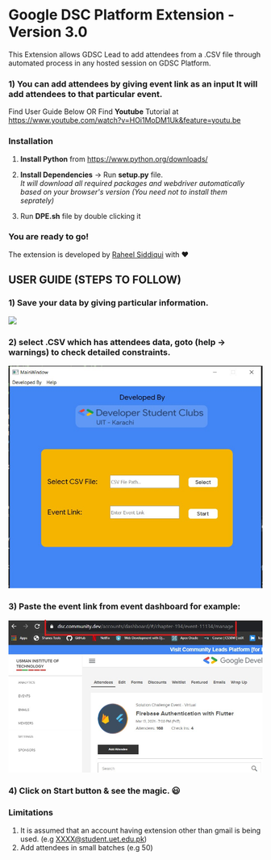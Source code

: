 # Google DSC Platform Extension - Version 3.0
This Extension allows GDSC Lead to add attendees from a .CSV file through automated process in any hosted session on GDSC Platform.

### 1) You can add attendees by giving event link as an input It will add attendees to that particular event.


Find User Guide Below OR Find **Youtube** Tutorial at
https://www.youtube.com/watch?v=HOi1MoDM1Uk&feature=youtu.be

### Installation
1) **Install Python** from https://www.python.org/downloads/
2) **Install Dependencies** -> Run **setup.py** file. <br> _It will download all required packages and webdriver automatically based on your browser's version (You need not to install them seprately)_


3) Run **DPE.sh** file by double clicking it
### You are ready to go!
The extension is developed by [Raheel Siddiqui](https://github.com/rawheel) with :heart:

## USER GUIDE (STEPS TO FOLLOW)
### 1) Save your data by giving particular information.
![](screenshots/login.jpg)
### 2) select .CSV which has attendees data, goto (help -> warnings) to check detailed constraints.
![](screenshots/main_window.jpg)
### 3) Paste the event link from event dashboard for example:
![](screenshots/event_link.jpg)
### 4) Click on Start button & see the magic. 😃

### Limitations
1) It is assumed that an account having extension other than gmail is being used. (e.g XXXX@student.uet.edu.pk)
2) Add attendees in small batches (e.g 50)
